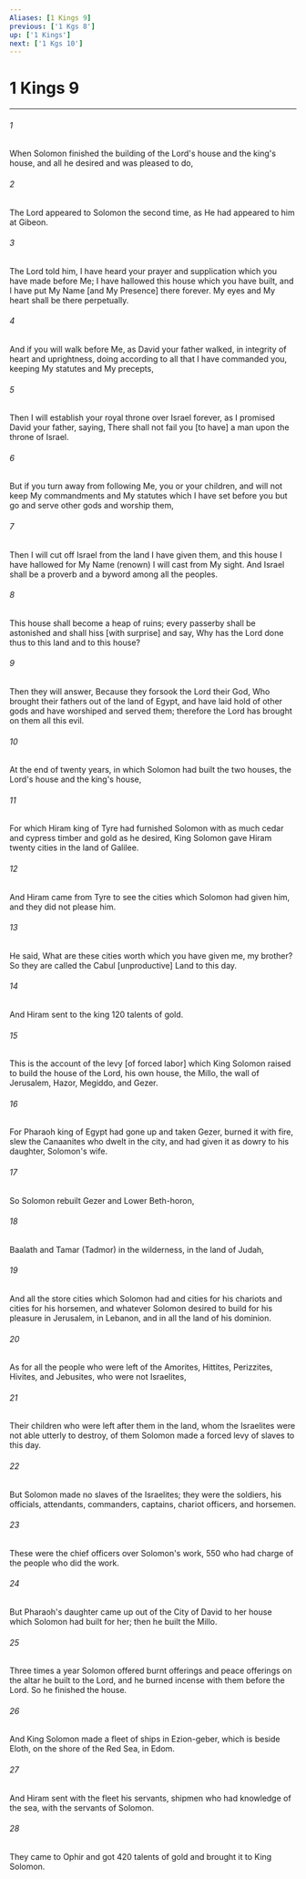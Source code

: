 ```yaml
---
Aliases: [1 Kings 9]
previous: ['1 Kgs 8']
up: ['1 Kings']
next: ['1 Kgs 10']
---
```

# 1 Kings 9

***














###### 1 






When Solomon finished the building of the Lord's house and the king's house, and all he desired and was pleased to do, 













###### 2 






The Lord appeared to Solomon the second time, as He had appeared to him at Gibeon. 













###### 3 






The Lord told him, I have heard your prayer and supplication which you have made before Me; I have hallowed this house which you have built, and I have put My Name [and My Presence] there forever. My eyes and My heart shall be there perpetually. 













###### 4 






And if you will walk before Me, as David your father walked, in integrity of heart and uprightness, doing according to all that I have commanded you, keeping My statutes and My precepts, 













###### 5 






Then I will establish your royal throne over Israel forever, as I promised David your father, saying, There shall not fail you [to have] a man upon the throne of Israel. 













###### 6 






But if you turn away from following Me, you or your children, and will not keep My commandments and My statutes which I have set before you but go and serve other gods and worship them, 













###### 7 






Then I will cut off Israel from the land I have given them, and this house I have hallowed for My Name (renown) I will cast from My sight. And Israel shall be a proverb and a byword among all the peoples. 













###### 8 






This house shall become a heap of ruins; every passerby shall be astonished and shall hiss [with surprise] and say, Why has the Lord done thus to this land and to this house? 













###### 9 






Then they will answer, Because they forsook the Lord their God, Who brought their fathers out of the land of Egypt, and have laid hold of other gods and have worshiped and served them; therefore the Lord has brought on them all this evil. 













###### 10 






At the end of twenty years, in which Solomon had built the two houses, the Lord's house and the king's house, 













###### 11 






For which Hiram king of Tyre had furnished Solomon with as much cedar and cypress timber and gold as he desired, King Solomon gave Hiram twenty cities in the land of Galilee. 













###### 12 






And Hiram came from Tyre to see the cities which Solomon had given him, and they did not please him. 













###### 13 






He said, What are these cities worth which you have given me, my brother? So they are called the Cabul [unproductive] Land to this day. 













###### 14 






And Hiram sent to the king 120 talents of gold. 













###### 15 






This is the account of the levy [of forced labor] which King Solomon raised to build the house of the Lord, his own house, the Millo, the wall of Jerusalem, Hazor, Megiddo, and Gezer. 













###### 16 






For Pharaoh king of Egypt had gone up and taken Gezer, burned it with fire, slew the Canaanites who dwelt in the city, and had given it as dowry to his daughter, Solomon's wife. 













###### 17 






So Solomon rebuilt Gezer and Lower Beth-horon, 













###### 18 






Baalath and Tamar (Tadmor) in the wilderness, in the land of Judah, 













###### 19 






And all the store cities which Solomon had and cities for his chariots and cities for his horsemen, and whatever Solomon desired to build for his pleasure in Jerusalem, in Lebanon, and in all the land of his dominion. 













###### 20 






As for all the people who were left of the Amorites, Hittites, Perizzites, Hivites, and Jebusites, who were not Israelites, 













###### 21 






Their children who were left after them in the land, whom the Israelites were not able utterly to destroy, of them Solomon made a forced levy of slaves to this day. 













###### 22 






But Solomon made no slaves of the Israelites; they were the soldiers, his officials, attendants, commanders, captains, chariot officers, and horsemen. 













###### 23 






These were the chief officers over Solomon's work, 550 who had charge of the people who did the work. 













###### 24 






But Pharaoh's daughter came up out of the City of David to her house which Solomon had built for her; then he built the Millo. 













###### 25 






Three times a year Solomon offered burnt offerings and peace offerings on the altar he built to the Lord, and he burned incense with them before the Lord. So he finished the house. 













###### 26 






And King Solomon made a fleet of ships in Ezion-geber, which is beside Eloth, on the shore of the Red Sea, in Edom. 













###### 27 






And Hiram sent with the fleet his servants, shipmen who had knowledge of the sea, with the servants of Solomon. 













###### 28 






They came to Ophir and got 420 talents of gold and brought it to King Solomon.

